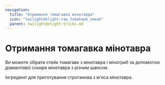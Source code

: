 ```yaml
---
navigation:
  title: "Отримання томагавка мінотавра"
  icon: "twilightdelight:raw_tomahawk_smeak"
  parent: twilightdelight:tricks.md
---
```


# Отримання томагавка мінотавра

Ви можете зібрати стейк томагавк з мінотавра і міногриб за допомогою діамантової сокири мінотавра з різним шансом.

<ItemImage id="twilightdelight:raw_tomahawk_smeak" />

Інгредієнт для приготування строганова з м'яса мінотавра.

